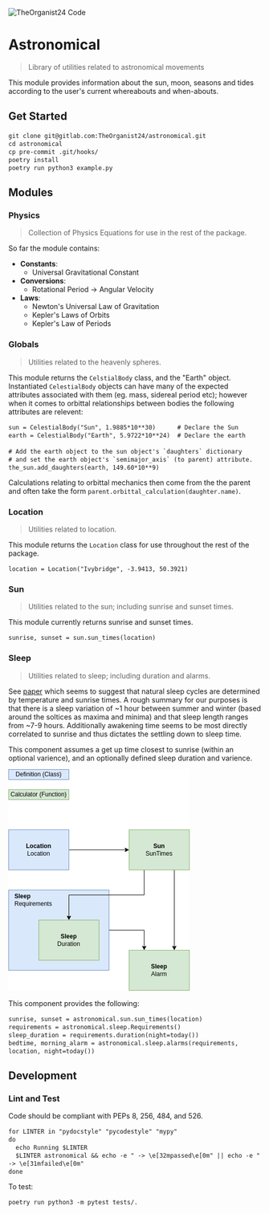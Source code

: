 ![TheOrganist24 Code](https://hosted.courtman.me.uku/img/logos/theorganist24_banner_code.png "TheOrganist24 Code")

# Astronomical
> Library of utilities related to astronomical movements

This module provides information about the sun, moon, seasons and tides according to the user's current whereabouts and when-abouts.


## Get Started
```
git clone git@gitlab.com:TheOrganist24/astronomical.git
cd astronomical
cp pre-commit .git/hooks/
poetry install
poetry run python3 example.py
```


## Modules
### Physics
> Collection of Physics Equations for use in the rest of the package.

So far the module contains:
* **Constants**:
  * Universal Gravitational Constant
* **Conversions**:
  * Rotational Period -> Angular Velocity
* **Laws**:
  * Newton's Universal Law of Gravitation
  * Kepler's Laws of Orbits
  * Kepler's Law of Periods


### Globals
> Utilities related to the heavenly spheres.

This module returns the `CelstialBody` class, and the "Earth" object. Instantiated `CelestialBody` objects can have many of the expected attributes associated with them (eg. mass, sidereal period etc); however when it comes to orbittal relationships between bodies the following attributes are relevent:

```
sun = CelestialBody("Sun", 1.9885*10**30)      # Declare the Sun
earth = CelestialBody("Earth", 5.9722*10**24)  # Declare the earth

# Add the earth object to the sun object's `daughters` dictionary
# and set the earth object's `semimajor_axis` (to parent) attribute.
the_sun.add_daughters(earth, 149.60*10**9)
```

Calculations relating to orbittal mechanics then come from the the parent and often take the form `parent.orbittal_calculation(daughter.name)`.


### Location
> Utilities related to location.

This module returns the `Location` class for use throughout the rest of the package.
```
location = Location("Ivybridge", -3.9413, 50.3921)
```


### Sun
> Utilities related to the sun; including sunrise and sunset times.

This module currently returns sunrise and sunset times.
```
sunrise, sunset = sun.sun_times(location)
```


### Sleep
> Utilities related to sleep; including duration and alarms.

See [paper](https://www.ncbi.nlm.nih.gov/pmc/articles/PMC4720388/) which seems to suggest that natural sleep cycles are determined by temperature and sunrise times.  A rough summary for our purposes is that there is a sleep variation of ~1 hour between summer and winter (based around the soltices as maxima and minima) and that sleep length ranges from ~7-9 hours.  Additionally awakening time seems to be most directly correlated to sunrise and thus dictates the settling down to sleep time.

This component assumes a get up time closest to sunrise (within an optional varience), and an optionally defined sleep duration and varience.

![Sleep Flow](img/sleep_flow.png "Sleep Flow")

This component provides the following:
```
sunrise, sunset = astronomical.sun.sun_times(location)
requirements = astronomical.sleep.Requirements()
sleep_duration = requirements.duration(night=today())
bedtime, morning_alarm = astronomical.sleep.alarms(requirements, location, night=today())
```


## Development
### Lint and Test
Code should be compliant with PEPs 8, 256, 484, and 526.
```
for LINTER in "pydocstyle" "pycodestyle" "mypy"
do 
  echo Running $LINTER
  $LINTER astronomical && echo -e " -> \e[32mpassed\e[0m" || echo -e " -> \e[31mfailed\e[0m"
done
```

To test:
```
poetry run python3 -m pytest tests/.
```

